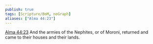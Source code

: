 ```yaml
---
publish: true
tags: [Scripture/BoM, noGraph]
aliases: ["Alma 44:23"]
---
```

[Alma 44:23](https://churchofjesuschrist.org/study/scriptures/bofm/alma/44?lang=eng&id=p23#p23) And the armies of the Nephites, or of Moroni, returned and came to their houses and their lands.
